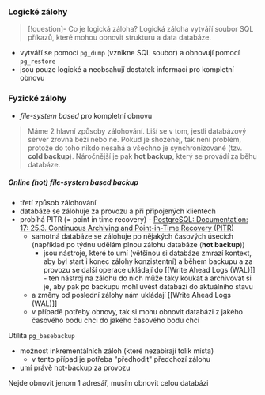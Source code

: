 ### Logické zálohy
> [!question]- Co je logická záloha?
> Logická záloha vytváří soubor SQL příkazů, které mohou obnovit strukturu a data databáze.
- vytváří se pomocí `pg_dump` (vznikne SQL soubor) a obnovují pomocí `pg_restore`
- jsou pouze logické a neobsahují dostatek informací pro kompletní obnovu
### Fyzické zálohy
- *file-system based* pro kompletní obnovu
> Máme 2 hlavní způsoby zálohování. Liší se v tom, jestli databázový server zrovna běží nebo ne. Pokud je shozenej, tak není problém, protože do toho nikdo nesahá a všechno je synchronizované (tzv. **cold backup**). Náročnější je pak **hot backup**, který se provádí za běhu databáze.
##### Online (hot) file-system based backup
- třetí způsob zálohování
- databáze se zálohuje za provozu a při připojených klientech
- probíhá PITR (= point in time recovery) - [PostgreSQL: Documentation: 17: 25.3. Continuous Archiving and Point-in-Time Recovery (PITR)](https://www.postgresql.org/docs/current/continuous-archiving.html)
	- samotná databáze se zálohuje po nějakých časových úsecích (například po týdnu udělám plnou zálohu databáze (**hot backup**))
		- jsou nástroje, které to umí (většinou si databáze zmrazí kontext, aby byl start i konec zálohy konzistentní) a během backupu a za provozu se další operace ukládají do [[Write Ahead Logs (WAL)]] - ten nástroj na zálohu do nich může taky koukat a archivovat si je, aby pak po backupu mohl uvést databázi do aktuálního stavu
	- a změny od poslední zálohy nám ukládají [[Write Ahead Logs (WAL)]]
	- v případě potřeby obnovy, tak si mohu obnovit databázi z jakého časového bodu chci do jakého časového bodu chci

Utilita `pg_basebackup` 
- možnost inkrementálních záloh (které nezabírají tolik místa)
	- v tento případ je potřeba "předhodit" předchozí zálohu
- umí právě hot-backup za provozu

Nejde obnovit jenom 1 adresář, musím obnovit celou databázi